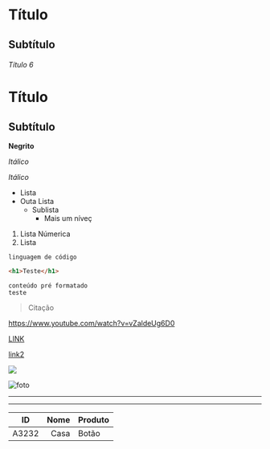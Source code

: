 # Título
## Subtítulo
###### Título 6


Título
===
Subtítulo
---

**Negrito**

_Itálico_

*Itálico*

- Lista
- Outa Lista
  - Sublista
    - Mais um níveç

1. Lista Númerica
1. Lista

`linguagem de código`
```html
<h1>Teste</h1>
```
    conteúdo pré formatado
    teste

> Citação

https://www.youtube.com/watch?v=vZaldeUg6D0

[LINK][linkwe]

[linkwe]:https://www.youtube.com/watch?v=vZaldeUg6D0

[link2](https://www.youtube.com/watch?v=vZaldeUg6D0)

![][foto]

[foto]:https://www.flaticon.com/premium-icon/icons/svg/2806/2806351.svg

![foto](https://www.flaticon.com/premium-icon/icons/svg/2806/2806351.svg)

---
---

| ID | Nome | Produto |
|-|-:|-|
|A3232| Casa | Botão |





